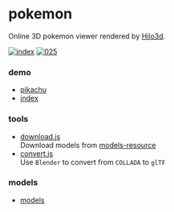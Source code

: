 # pokemon
Online 3D pokemon viewer rendered by [Hilo3d](https://github.com/hiloteam/Hilo3d).

[![index](https://user-images.githubusercontent.com/800043/71094648-49a58380-21e6-11ea-8e32-28e3bb9cc71d.png)][index-url]
[![025](https://user-images.githubusercontent.com/800043/71094664-4f02ce00-21e6-11ea-9d20-add07cf60498.png)][pikachu-url]


### demo
* [pikachu][pikachu-url]
* [index][index-url]

### tools
* [download.js](./tools/download.js)  
  Download models from [models-resource](https://www.models-resource.com/3ds/pokemonxy)
* [convert.js](./tools/convert.js)  
  Use ```Blender``` to convert from ```COLLADA``` to ```glTF```

### models
* [models](./models/)


[index-url]:https://06wj.github.io/pokemon/demo/index.html#025
[pikachu-url]:https://06wj.github.io/pokemon/demo/index.html#025
